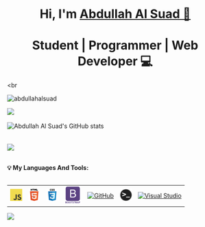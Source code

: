 # <h1 align="center">Hi, I'm <a href="https://github.com/">Abdullah Al Suad 🚀<a></h1>
 ### <h1 align="center">Student | Programmer | Web Developer 💻</h1><br
 
 <p align="left"> <img src="https://komarev.com/ghpvc/?username=abdullahalsuad&label=Profile%20views&color=0e75b6&style=flat" alt="abdullahalsuad" /></p> 
 
![](https://visitor-badge.glitch.me/badge?page_id=abdullahalsuad.abdullahalsuad)
 
![Abdullah Al Suad's GitHub stats](https://github-readme-stats.vercel.app/api?username=abdullahalsuad&show_icons=true&theme=radical)<br><br>
 
 <img align="center" src="https://github-readme-streak-stats.herokuapp.com/?user=abdullahalsuad&theme=radical&hide_border=true"/><br><br>
 
 
 <strong>💡 My Languages And Tools:</strong><br><br>
<table>
    <tbody>
        <tr>
            <td><a href="#"><img alt="JavaScript" title="JavaScript" height="28px"
                        src="https://raw.githubusercontent.com/github/explore/80688e429a7d4ef2fca1e82350fe8e3517d3494d/topics/javascript/javascript.png" /></a>
            </td>
            <td><a href="#"><img alt="HTML5" title="HTML5" height="28px"
                        src="https://raw.githubusercontent.com/github/explore/80688e429a7d4ef2fca1e82350fe8e3517d3494d/topics/html/html.png" /></a>
            </td>
            <td><a href="#"><img alt="CSS3" title="CSS3" height="28px"
                        src="https://raw.githubusercontent.com/github/explore/80688e429a7d4ef2fca1e82350fe8e3517d3494d/topics/css/css.png" /></a>
            </td>
          <td><a href="https://getbootstrap.com" target="_blank"> 
            <img src="https://raw.githubusercontent.com/devicons/devicon/master/icons/bootstrap/bootstrap-plain-wordmark.svg" alt="bootstrap" width="40" height="40"/>
            </td>
             <td><a href="#"><img alt="GitHub" title="GitHub" height="28px"
                        src="https://i.imgur.com/DZgetVv.png" /></a>
            </td>
          <td><a href="#"><img alt="Terminal" title="Terminal" height="28px"
                        src="https://raw.githubusercontent.com/github/explore/80688e429a7d4ef2fca1e82350fe8e3517d3494d/topics/terminal/terminal.png" /></a>
            </td>
            <td><a href="#"><img alt="Visual Studio" title="Visual Studio Code" height="28px"
                        src="https://img.icons8.com/fluent/48/000000/visual-studio-code-2019.png" /></a>
          </td>
         </tr>
     </tbody>
</table>
 

<img src="https://github-readme-stats.vercel.app/api/top-langs/?username=abdullahalsuad&card_width=500&&show_icons=true&title_color=ffffff&icon_color=bb2acf&text_color=daf7dc&bg_color=151515"><br><br>








